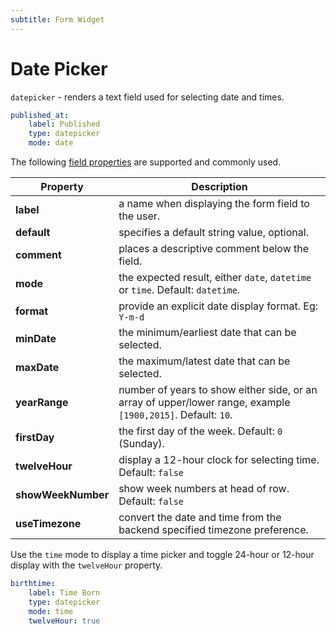 ```yaml
---
subtitle: Form Widget
---
```

# Date Picker

`datepicker` - renders a text field used for selecting date and times.

```yaml
published_at:
    label: Published
    type: datepicker
    mode: date
```

The following [field properties](../form-fields.md) are supported and commonly used.

Property | Description
------------- | -------------
**label** | a name when displaying the form field to the user.
**default** | specifies a default string value, optional.
**comment** | places a descriptive comment below the field.
**mode** | the expected result, either `date`, `datetime` or `time`. Default: `datetime`.
**format** | provide an explicit date display format. Eg: `Y-m-d`
**minDate** | the minimum/earliest date that can be selected.
**maxDate** | the maximum/latest date that can be selected.
**yearRange** | number of years to show either side, or an array of upper/lower range, example `[1900,2015]`. Default: `10`.
**firstDay** | the first day of the week. Default: `0` (Sunday).
**twelveHour** | display a 12-hour clock for selecting time. Default: `false`
**showWeekNumber** | show week numbers at head of row. Default: `false`
**useTimezone** | convert the date and time from the backend specified timezone preference.

Use the `time` mode to display a time picker and toggle 24-hour or 12-hour display with the `twelveHour` property.

```yaml
birthtime:
    label: Time Born
    type: datepicker
    mode: time
    twelveHour: true
```
